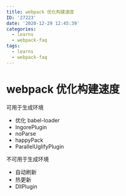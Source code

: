 ```yaml
---
title: webpack 优化构建速度
ID: '27223'
date: '2020-12-29 12:45:39'
categories:
  - learns
  - webpack-faq
tags:
  - learns
  - webpack-faq
---
```


# webpack 优化构建速度

可用于生成环境

- 优化 babel-loader
- IngorePlugin
- noParse
- happyPack
- ParallelUglifyPlugin

不可用于生成环境

- 自动刷新
- 热更新
- DllPlugin
 
 
 
